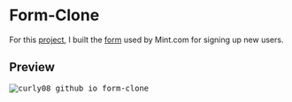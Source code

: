 # Form-Clone
For this [project](https://www.theodinproject.com/paths/full-stack-ruby-on-rails/courses/html-and-css/lessons/html-forms), I built the [form](https://accounts.intuit.com/signup.html?offering_id=Intuit.ifs.mint&namespace_id=50000026&redirect_url=https%3A%2F%2Fmint.intuit.com%2Foverview.event%3Ftask%3DS) used by Mint.com for signing up new users.

## Preview
<kbd>![curly08 github io_form-clone_](https://user-images.githubusercontent.com/65420305/148827592-815c3bc8-33d5-4445-ac4d-e930165a1fe2.png)</kbd>
